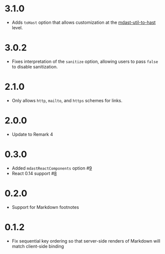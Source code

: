 <!--lint disable no-multiple-toplevel-headings-->

# 3.1.0

* Adds `toHast` option that allows customization at the [mdast-util-to-hast](https://github.com/wooorm/mdast-util-to-hast#api)
  level.

# 3.0.2

* Fixes interpretation of the `sanitize` option, allowing users to pass
  `false` to disable sanitization.

# 2.1.0

*   Only allows `http`, `mailto`, and `https` schemes for links.

# 2.0.0

*   Update to Remark 4

# 0.3.0

*   Added `mdastReactComponents` option #[9](https://github.com/mapbox/mdast-react/pull/9)
*   React 0.14 support #[8](https://github.com/mapbox/mdast-react/pull/8)

# 0.2.0

*   Support for Markdown footnotes

# 0.1.2

*   Fix sequential key ordering so that server-side renders
    of Markdown will match client-side binding
